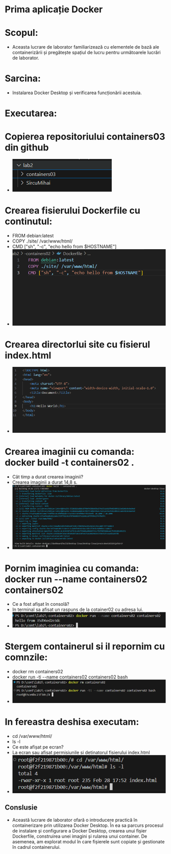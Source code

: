 # Prima aplicație Docker
# Scopul: 
- Aceasta lucrare de laborator familiarizează cu elementele de bază ale containerizării și pregătește spațiul de lucru pentru următoarele lucrări de laborator.
# Sarcina:
- Instalarea Docker Desktop și verificarea funcționării acestuia.
# Executarea:
# Copierea repositoriului containers03 din github
- ![alt img](./repositoriuCopet.png)
# Crearea fisierului Dockerfile cu continutul:
- FROM debian:latest
- COPY ./site/ /var/www/html/
- CMD ["sh", "-c", "echo hello from $HOSTNAME"]   
- ![alt img](./Dockerfile.png)
# Crearea directorlui site cu fisierul index.html
- ![alt img](./fisierHtml.png)
# Crearea imaginii cu comanda: docker build -t containers02 .
- Cât timp a durat crearea imaginii?
- Crearea imaginii a durat 14,8 s.
- ![alt img](./buildDocker.png)
# Pornim imaginiea cu comanda: docker run --name containers02 containers02
- Ce a fost afișat în consolă?
- In terminal sa afisat un raspuns de la cotainer02 cu adresa lui.
- ![alt img](./runDocker.png)
# Stergem containerul si il repornim cu comnzile:
- docker rm containers02
- docker run -ti --name containers02 containers02 bash
- ![alt img](./repornirea.png)
# In fereastra deshisa executam:
- cd /var/www/html/
- ls -l
- Ce este afișat pe ecran?
- La ecran sau afisat permisiunile si detinatorul fisierului index.html
- ![alt img](./permisiunile.png)
## Conslusie
- Această lucrare de laborator ofară o introducere practică în containerizare prin utilizarea Docker Desktop. În ea sa parcurs procesul de instalare și configurare a Docker Desktop, crearea unui fișier Dockerfile, construirea unei imagini și rularea unui container. De asemenea, am explorat modul în care fișierele sunt copiate și gestionate în cadrul containerului.